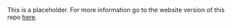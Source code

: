 This is a placeholder. For more information go to the website version of this repo [here](https://dosull.github.io/Spatial-Data-Science).
